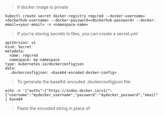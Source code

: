 > if docker image is private


```
kubectl create secret docker-registry regcred --docker-username=<dockerhub-username> --docker-password=<dockerhub-password> --docker-email=<your-email> -n <namespace-name>
```

> If you're storing secrets in files, you can create a secret.yml


```
apiVersion: v1
kind: Secret
metadata:
  name: regcred
  namespace: my-namespace
type: kubernetes.io/dockerconfigjson
data:
  .dockerconfigjson: <base64-encoded-docker-config>

```

> To generate the base64-encoded .dockerconfigjson file:

```
echo -n '{"auths":{"https://index.docker.io/v1/":{"username":"mydocker_username","password":"mydocker_password","email":"mydockeremail@gmail.com"}}}' | base64
```

> Paste the encoded string in place of <base64-encoded-docker-config>
